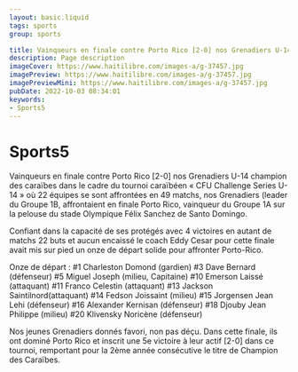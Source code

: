 ```yaml
---
layout: basic.liquid
tags: sports
group: sports

title: Vainqueurs en finale contre Porto Rico [2-0] nos Grenadiers U-14 champion des caraïbes
description: Page description
imageCover: https://www.haitilibre.com/images-a/g-37457.jpg
imagePreview: https://www.haitilibre.com/images-a/g-37457.jpg
imagePreviewMini: https://www.haitilibre.com/images-a/g-37457.jpg
pubDate: 2022-10-03 08:34:01
keywords:
- Sports5
---
```


# Sports5

Vainqueurs en finale contre Porto Rico [2-0] nos Grenadiers U-14 champion des caraïbes
dans le cadre du tournoi caraïbéen « CFU Challenge Series U-14 » où 22 équipes se sont affrontées en 49 matchs, nos Grenadiers (leader du Groupe 1B, affrontaient en finale Porto Rico, vainqueur du Groupe 1A sur la pelouse du stade Olympique Félix Sanchez de Santo Domingo.

Confiant dans la capacité de ses protégés avec 4 victoires en autant de matchs 22 buts et aucun encaissé le coach Eddy Cesar pour cette finale avait mis sur pied un onze de départ solide pour affronter Porto-Rico.

Onze de départ :
#1 Charleston Domond (gardien)
#3 Dave Bernard (défenseur)
#5 Miguel Joseph (milieu, Capitaine)
#10 Emerson Laissé (attaquant)
#11 Franco Celestin (attaquant)
#13 Jackson Saintilnord(attaquant)
#14 Fedson Joissaint (milieu)
#15 Jorgensen Jean Lehi (défenseur)
#16 Alexander Kernisan (défenseur)
#18 Djouby Jean Philippe (milieu)
#20 Klivensky Noricène (défenseur)

Nos jeunes Grenadiers donnés favori, non pas déçu. Dans cette finale, ils ont dominé Porto Rico et inscrit une 5e victoire à leur actif [2-0] dans ce tournoi, remportant pour la 2ème année consécutive le titre de Champion des Caraïbes.